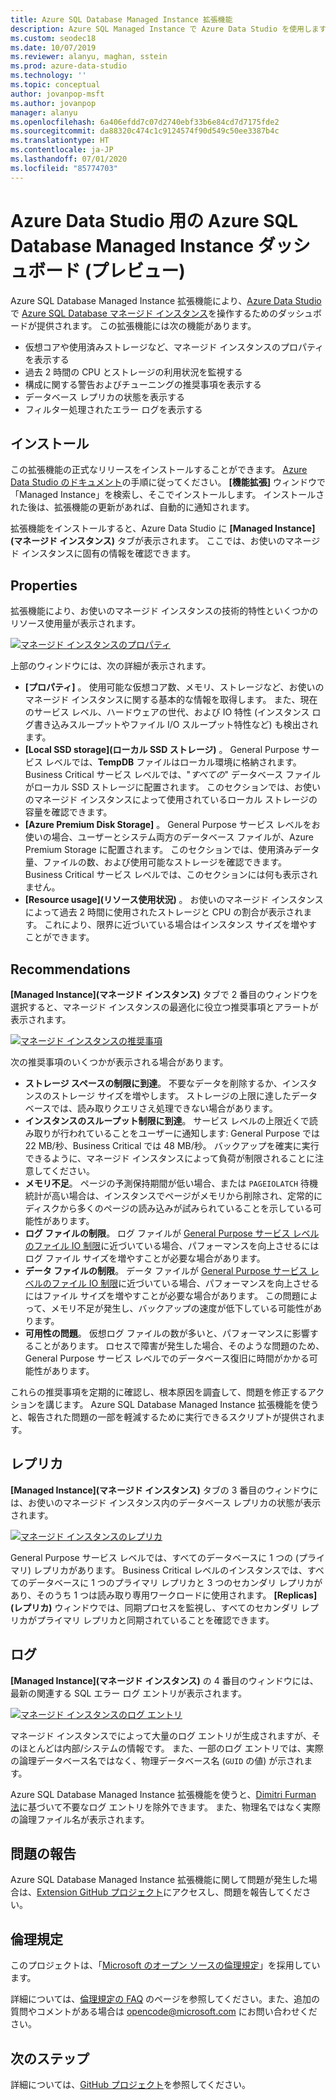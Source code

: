 ```yaml
---
title: Azure SQL Database Managed Instance 拡張機能
description: Azure SQL Managed Instance で Azure Data Studio を使用します
ms.custom: seodec18
ms.date: 10/07/2019
ms.reviewer: alanyu, maghan, sstein
ms.prod: azure-data-studio
ms.technology: ''
ms.topic: conceptual
author: jovanpop-msft
ms.author: jovanpop
manager: alanyu
ms.openlocfilehash: 6a406efdd7c07d2740ebf33b6e84cd7d7175fde2
ms.sourcegitcommit: da88320c474c1c9124574f90d549c50ee3387b4c
ms.translationtype: HT
ms.contentlocale: ja-JP
ms.lasthandoff: 07/01/2020
ms.locfileid: "85774703"
---
```

# <a name="azure-sql-database-managed-instance-dashboard-for-azure-data-studio-preview"></a>Azure Data Studio 用の Azure SQL Database Managed Instance ダッシュボード (プレビュー)

Azure SQL Database Managed Instance 拡張機能により、[Azure Data Studio](https://github.com/Microsoft/azuredatastudio) で [Azure SQL Database マネージド インスタンス](https://docs.microsoft.com/azure/sql-database/sql-database-managed-instance-index)を操作するためのダッシュボードが提供されます。 この拡張機能には次の機能があります。

- 仮想コアや使用済みストレージなど、マネージド インスタンスのプロパティを表示する
- 過去 2 時間の CPU とストレージの利用状況を監視する
- 構成に関する警告およびチューニングの推奨事項を表示する
- データベース レプリカの状態を表示する
- フィルター処理されたエラー ログを表示する

## <a name="install"></a>インストール

この拡張機能の正式なリリースをインストールすることができます。 [Azure Data Studio のドキュメント](https://docs.microsoft.com/sql/azure-data-studio/extensions)の手順に従ってください。
**[機能拡張]** ウィンドウで「Managed Instance」を検索し、そこでインストールします。 インストールされた後は、拡張機能の更新があれば、自動的に通知されます。

拡張機能をインストールすると、Azure Data Studio に **[Managed Instance]\(マネージド インスタンス\)** タブが表示されます。 ここでは、お使いのマネージド インスタンスに固有の情報を確認できます。

## <a name="properties"></a>Properties

拡張機能により、お使いのマネージド インスタンスの技術的特性といくつかのリソース使用量が表示されます。

[ ![マネージド インスタンスのプロパティ](media/azure-sql-mi-extension/ads-mi-tab1.png )](media/azure-sql-mi-extension/ads-mi-tab1.png#lightbox)

上部のウィンドウには、次の詳細が表示されます。

- **[プロパティ]** 。 使用可能な仮想コア数、メモリ、ストレージなど、お使いのマネージド インスタンスに関する基本的な情報を取得します。 また、現在のサービス レベル、ハードウェアの世代、および IO 特性 (インスタンス ログ書き込みスループットやファイル I/O スループット特性など) も検出されます。
- **[Local SSD storage]\(ローカル SSD ストレージ\)** 。 General Purpose サービス レベルでは、**TempDB** ファイルはローカル環境に格納されます。 Business Critical サービス レベルでは、"_すべての_" データベース ファイルがローカル SSD ストレージに配置されます。 このセクションでは、お使いのマネージド インスタンスによって使用されているローカル ストレージの容量を確認できます。
- **[Azure Premium Disk Storage]** 。 General Purpose サービス レベルをお使いの場合、ユーザーとシステム両方のデータベース ファイルが、Azure Premium Storage に配置されます。 このセクションでは、使用済みデータ量、ファイルの数、および使用可能なストレージを確認できます。 Business Critical サービス レベルでは、このセクションには何も表示されません。
- **[Resource usage]\(リソース使用状況\)** 。 お使いのマネージド インスタンスによって過去 2 時間に使用されたストレージと CPU の割合が表示されます。 これにより、限界に近づいている場合はインスタンス サイズを増やすことができます。

## <a name="recommendations"></a>Recommendations

**[Managed Instance]\(マネージド インスタンス\)** タブで 2 番目のウィンドウを選択すると、マネージド インスタンスの最適化に役立つ推奨事項とアラートが表示されます。

[ ![マネージド インスタンスの推奨事項](media/azure-sql-mi-extension/ads-mi-tab2.png )](media/azure-sql-mi-extension/ads-mi-tab2.png#lightbox)

次の推奨事項のいくつかが表示される場合があります。

- **ストレージ スペースの制限に到達**。 不要なデータを削除するか、インスタンスのストレージ サイズを増やします。 ストレージの上限に達したデータベースでは、読み取りクエリさえ処理できない場合があります。
- **インスタンスのスループット制限に到達**。 サービス レベルの上限近くで読み取りが行われていることをユーザーに通知します: General Purpose では 22 MB/秒、Business Critical では 48 MB/秒。 バックアップを確実に実行できるように、マネージド インスタンスによって負荷が制限されることに注意してください。
- **メモリ不足**。 ページの予測保持期間が低い場合、または `PAGEIOLATCH` 待機統計が高い場合は、インスタンスでページがメモリから削除され、定常的にディスクから多くのページの読み込みが試みられていることを示している可能性があります。
- **ログ ファイルの制限**。 ログ ファイルが [General Purpose サービス レベルのファイル IO 制限](https://docs.microsoft.com/azure/sql-database/sql-database-managed-instance-resource-limits#file-io-characteristics-in-general-purpose-tier)に近づいている場合、パフォーマンスを向上させるにはログ ファイル サイズを増やすことが必要な場合があります。
- **データ ファイルの制限**。 データ ファイルが [General Purpose サービス レベルのファイル IO 制限](https://docs.microsoft.com/azure/sql-database/sql-database-managed-instance-resource-limits#file-io-characteristics-in-general-purpose-tier)に近づいている場合、パフォーマンスを向上させるにはファイル サイズを増やすことが必要な場合があります。 この問題によって、メモリ不足が発生し、バックアップの速度が低下している可能性があります。
- **可用性の問題**。 仮想ログ ファイルの数が多いと、パフォーマンスに影響することがあります。 ロセスで障害が発生した場合、そのような問題のため、General Purpose サービス レベルでのデータベース復旧に時間がかかる可能性があります。

これらの推奨事項を定期的に確認し、根本原因を調査して、問題を修正するアクションを講じます。 Azure SQL Database Managed Instance 拡張機能を使うと、報告された問題の一部を軽減するために実行できるスクリプトが提供されます。

## <a name="replicas"></a>レプリカ

**[Managed Instance]\(マネージド インスタンス\)** タブの 3 番目のウィンドウには、お使いのマネージド インスタンス内のデータベース レプリカの状態が表示されます。

[ ![マネージド インスタンスのレプリカ](media/azure-sql-mi-extension/ads-mi-tab3.png )](media/azure-sql-mi-extension/ads-mi-tab3.png#lightbox)

General Purpose サービス レベルでは、すべてのデータベースに 1 つの (プライマリ) レプリカがあります。 Business Critical レベルのインスタンスでは、すべてのデータベースに 1 つのプライマリ レプリカと 3 つのセカンダリ レプリカがあり、そのうち 1 つは読み取り専用ワークロードに使用されます。 **[Replicas]\(レプリカ\)** ウィンドウでは、同期プロセスを監視し、すべてのセカンダリ レプリカがプライマリ レプリカと同期されていることを確認できます。

## <a name="logs"></a>ログ

**[Managed Instance]\(マネージド インスタンス\)** の 4 番目のウィンドウには、最新の関連する SQL エラー ログ エントリが表示されます。

[ ![マネージド インスタンスのログ エントリ](media/azure-sql-mi-extension/ads-mi-tab4.png )](media/azure-sql-mi-extension/ads-mi-tab4.png#lightbox)

マネージド インスタンスでによって大量のログ エントリが生成されますが、そのほとんどは内部/システムの情報です。 また、一部のログ エントリでは、実際の論理データベース名ではなく、物理データベース名 (`GUID` の値) が示されます。

Azure SQL Database Managed Instance 拡張機能を使うと、[Dimitri Furman 法](https://techcommunity.microsoft.com/t5/DataCAT/Azure-SQL-DB-Managed-Instance-sp-readmierrorlog/ba-p/305506)に基づいて不要なログ エントリを除外できます。 また、物理名ではなく実際の論理ファイル名が表示されます。

## <a name="reporting-problems"></a>問題の報告

Azure SQL Database Managed Instance 拡張機能に関して問題が発生した場合は、[Extension GitHub プロジェクト](https://github.com/JocaPC/AzureDataStudio-Managed-Instance/issues)にアクセスし、問題を報告してください。

## <a name="code-of-conduct"></a>倫理規定

このプロジェクトは、「[Microsoft のオープン ソースの倫理規定][conduct-code]」を採用しています。

詳細については、[倫理規定の FAQ][conduct-FAQ] のページを参照してください。また、追加の質問やコメントがある場合は [opencode@microsoft.com][conduct-email] にお問い合わせください。

## <a name="next-steps"></a>次のステップ

詳細については、[GitHub プロジェクト](https://github.com/JocaPC/AzureDataStudio-Managed-Instance/)を参照してください。

[conduct-code]: https://opensource.microsoft.com/codeofconduct/
[conduct-FAQ]: https://opensource.microsoft.com/codeofconduct/faq/
[conduct-email]: mailto:opencode@microsoft.com
